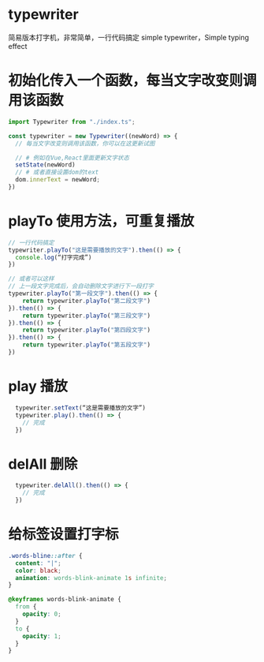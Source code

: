 # typewriter
简易版本打字机，非常简单，一行代码搞定
simple typewriter，Simple typing effect

# 初始化传入一个函数，每当文字改变则调用该函数
```typescript
import Typewriter from "./index.ts";

const typewriter = new Typewriter((newWord) => {
  // 每当文字改变则调用该函数，你可以在这更新试图

  // # 例如在Vue,React里面更新文字状态
  setState(newWord)
  // # 或者直接设置dom的text
  dom.innerText = newWord;
})
```

# playTo 使用方法，可重复播放
```typescript
// 一行代码搞定
typewriter.playTo("这是需要播放的文字").then(() => {
  console.log(“打字完成”)
})

// 或者可以这样
// 上一段文字完成后，会自动删除文字进行下一段打字
typewriter.playTo("第一段文字").then(() => {
    return typewriter.playTo("第二段文字")
}).then(() => {
    return typewriter.playTo("第三段文字")
}).then(() => {
    return typewriter.playTo("第四段文字")
}).then(() => {
    return typewriter.playTo("第五段文字")
})
```

# play 播放
```typescript
  typewriter.setText(“这是需要播放的文字”)
  typewriter.play().then(() => {
    // 完成
  })
```

# delAll 删除
```typescript
  typewriter.delAll().then(() => {
    // 完成
  })
```


# 给标签设置打字标

```css
.words-bline::after {
  content: "|";
  color: black;
  animation: words-blink-animate 1s infinite;
}

@keyframes words-blink-animate {
  from {
    opacity: 0;
  }
  to {
    opacity: 1;
  }
}

```
